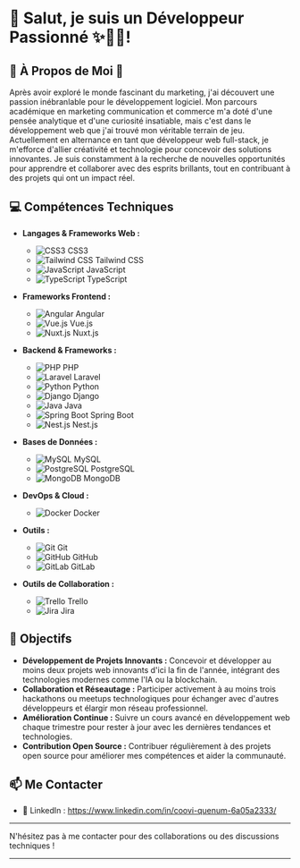 # 👋 Salut, je suis un Développeur Passionné ✨🐱‍🏍!

## 🚀 À Propos de Moi 🚀

Après avoir exploré le monde fascinant du marketing, j'ai découvert une passion inébranlable pour le développement logiciel. Mon parcours académique en marketing communication et commerce m'a doté d'une pensée analytique et d'une curiosité insatiable, mais c'est dans le développement web que j'ai trouvé mon véritable terrain de jeu. Actuellement en alternance en tant que développeur web full-stack, je m'efforce d'allier créativité et technologie pour concevoir des solutions innovantes. Je suis constamment à la recherche de nouvelles opportunités pour apprendre et collaborer avec des esprits brillants, tout en contribuant à des projets qui ont un impact réel.

## 💻 Compétences Techniques

- **Langages & Frameworks Web :**
  - ![CSS3](https://img.shields.io/badge/-CSS3-1572B6?style=flat-square&logo=css3&logoColor=white&labelColor=282828&logoWidth=40)  CSS3
  - ![Tailwind CSS](https://img.shields.io/badge/-Tailwind_CSS-38B2AC?style=flat-square&logo=tailwind-css&logoColor=white&labelColor=282828&logoWidth=40)  Tailwind CSS
  - ![JavaScript](https://img.shields.io/badge/-JavaScript-F7DF1E?style=flat-square&logo=javascript&logoColor=black&labelColor=282828&logoWidth=40)  JavaScript
  - ![TypeScript](https://img.shields.io/badge/-TypeScript-007ACC?style=flat-square&logo=typescript&logoColor=white&labelColor=282828&logoWidth=40)  TypeScript

- **Frameworks Frontend :**
  - ![Angular](https://img.shields.io/badge/-Angular-DD0031?style=flat-square&logo=angular&logoColor=white&labelColor=282828&logoWidth=40)  Angular
  - ![Vue.js](https://img.shields.io/badge/-Vue.js-4FC08D?style=flat-square&logo=vue.js&logoColor=white&labelColor=282828&logoWidth=40)  Vue.js
  - ![Nuxt.js](https://img.shields.io/badge/-Nuxt.js-4FC08D?style=flat-square&logo=nuxt.js&logoColor=white&labelColor=282828&logoWidth=40)  Nuxt.js

- **Backend & Frameworks :**
  - ![PHP](https://img.shields.io/badge/-PHP-777BB4?style=flat-square&logo=php&logoColor=white&labelColor=282828&logoWidth=40)  PHP
  - ![Laravel](https://img.shields.io/badge/-Laravel-FF2D20?style=flat-square&logo=laravel&logoColor=white&labelColor=282828&logoWidth=40)  Laravel
  - ![Python](https://img.shields.io/badge/-Python-3776AB?style=flat-square&logo=python&logoColor=white&labelColor=282828&logoWidth=40)  Python
  - ![Django](https://img.shields.io/badge/-Django-092E20?style=flat-square&logo=django&logoColor=white&labelColor=282828&logoWidth=40)  Django
  - ![Java](https://img.shields.io/badge/-Java-ED8B00?style=flat-square&logo=java&logoColor=white&labelColor=282828&logoWidth=40)  Java
  - ![Spring Boot](https://img.shields.io/badge/-Spring_Boot-6DB33F?style=flat-square&logo=spring-boot&logoColor=white&labelColor=282828&logoWidth=40)  Spring Boot
  - ![Nest.js](https://img.shields.io/badge/-Nest.js-E0234E?style=flat-square&logo=nestjs&logoColor=white&labelColor=282828&logoWidth=40)  Nest.js

- **Bases de Données :**
  - ![MySQL](https://img.shields.io/badge/-MySQL-4479A1?style=flat-square&logo=mysql&logoColor=white&labelColor=282828&logoWidth=40)  MySQL
  - ![PostgreSQL](https://img.shields.io/badge/-PostgreSQL-336791?style=flat-square&logo=postgresql&logoColor=white&labelColor=282828&logoWidth=40)  PostgreSQL
  - ![MongoDB](https://img.shields.io/badge/-MongoDB-47A248?style=flat-square&logo=mongodb&logoColor=white&labelColor=282828&logoWidth=40)  MongoDB

- **DevOps & Cloud :**
  - ![Docker](https://img.shields.io/badge/-Docker-2496ED?style=flat-square&logo=docker&logoColor=white&labelColor=282828&logoWidth=40)  Docker

- **Outils :**
  - ![Git](https://img.shields.io/badge/-Git-F05032?style=flat-square&logo=git&logoColor=white&labelColor=282828&logoWidth=40)  Git
  - ![GitHub](https://img.shields.io/badge/-GitHub-181717?style=flat-square&logo=github&logoColor=white&labelColor=282828&logoWidth=40)  GitHub
  - ![GitLab](https://img.shields.io/badge/-GitLab-FCA121?style=flat-square&logo=gitlab&logoColor=white&labelColor=282828&logoWidth=40)  GitLab

- **Outils de Collaboration :**
  - ![Trello](https://img.shields.io/badge/-Trello-0052CC?style=flat-square&logo=trello&logoColor=white&labelColor=282828&logoWidth=40)  Trello
  - ![Jira](https://img.shields.io/badge/-Jira-0052CC?style=flat-square&logo=jira&logoColor=white&labelColor=282828&logoWidth=40)  Jira

## 🌟 Objectifs

- **Développement de Projets Innovants :** Concevoir et développer au moins deux projets web innovants d'ici la fin de l'année, intégrant des technologies modernes comme l'IA ou la blockchain.
- **Collaboration et Réseautage :** Participer activement à au moins trois hackathons ou meetups technologiques pour échanger avec d'autres développeurs et élargir mon réseau professionnel.
- **Amélioration Continue :** Suivre un cours avancé en développement web chaque trimestre pour rester à jour avec les dernières tendances et technologies.
- **Contribution Open Source :** Contribuer régulièrement à des projets open source pour améliorer mes compétences et aider la communauté.

## 📫 Me Contacter

- 🔗 LinkedIn : https://www.linkedin.com/in/coovi-quenum-6a05a2333/

---

N'hésitez pas à me contacter pour des collaborations ou des discussions techniques !

---
